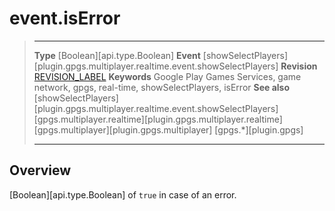 # event.isError

> --------------------- ------------------------------------------------------------------------------------------
> __Type__              [Boolean][api.type.Boolean]
> __Event__             [showSelectPlayers][plugin.gpgs.multiplayer.realtime.event.showSelectPlayers]
> __Revision__          [REVISION_LABEL](REVISION_URL)
> __Keywords__          Google Play Games Services, game network, gpgs, real-time, showSelectPlayers, isError
> __See also__          [showSelectPlayers][plugin.gpgs.multiplayer.realtime.event.showSelectPlayers]
>						[gpgs.multiplayer.realtime][plugin.gpgs.multiplayer.realtime]
>						[gpgs.multiplayer][plugin.gpgs.multiplayer]
>                       [gpgs.*][plugin.gpgs]
> --------------------- ------------------------------------------------------------------------------------------

## Overview

[Boolean][api.type.Boolean] of `true` in case of an error.